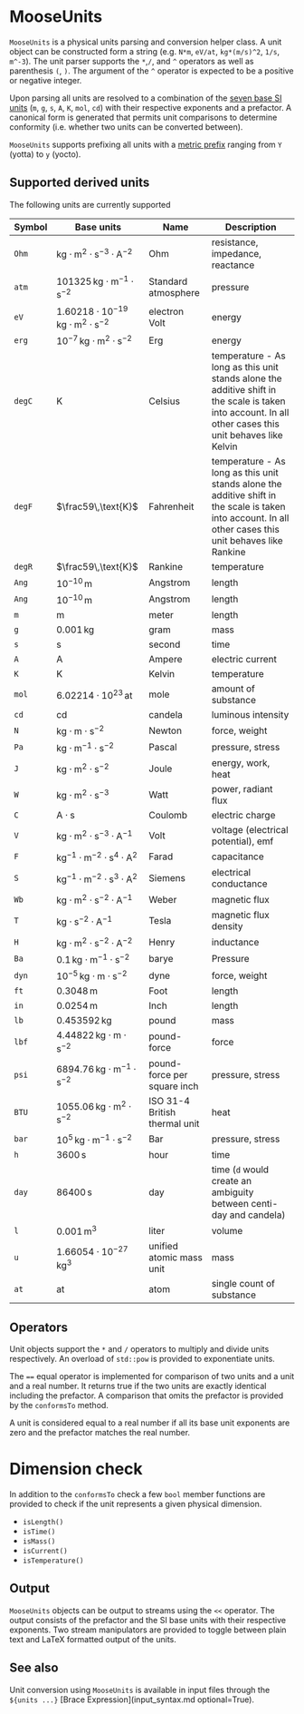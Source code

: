 # MooseUnits

`MooseUnits` is a physical units parsing and conversion helper class.
A unit object can be constructed form a string (e.g. `N*m`, `eV/at`, `kg*(m/s)^2`, `1/s`, `m^-3`).
The unit parser supports the `*`,`/`, and `^` operators as well as parenthesis `(`, `)`.
The argument of the `^` operator is expected to be a positive or negative integer.

Upon parsing all units are resolved to a combination of the
[seven base SI units](https://en.wikipedia.org/wiki/SI_base_unit) (`m`, `g`,
`s`, `A`, `K`, `mol`, `cd`) with their respective exponents and a prefactor. A
canonical form is generated that permits unit comparisons to determine
conformity (i.e. whether two units can be converted between).

`MooseUnits` supports prefixing all units with a
[metric prefix](https://en.wikipedia.org/wiki/Metric_prefix) ranging from `Y` (yotta)
to `y` (yocto).

## Supported derived units

The following units are currently supported

| Symbol | Base units | Name | Description |
| - | - | - | - |
| `Ohm` | $\text{kg}\cdot \text{m}^{2}\cdot \text{s}^{-3}\cdot \text{A}^{-2}$ | Ohm | resistance, impedance, reactance|
| `atm` | $101325\, \text{kg}\cdot \text{m}^{-1}\cdot \text{s}^{-2}$ | Standard atmosphere | pressure |
| `eV` | $1.60218\cdot10^{-19}\, \text{kg}\cdot \text{m}^{2}\cdot \text{s}^{-2}$ | electron Volt | energy |
| `erg` | $10^{-7}\, \text{kg}\cdot \text{m}^{2}\cdot \text{s}^{-2}$ | Erg | energy |
| `degC` | $\text{K}$ | Celsius | temperature - As long as this unit stands alone the additive shift in the scale is taken into account. In all other cases this unit behaves like Kelvin |
| `degF` | $\frac59\,\text{K}$ | Fahrenheit | temperature - As long as this unit stands alone the additive shift in the scale is taken into account. In all other cases this unit behaves like Rankine |
| `degR` | $\frac59\,\text{K}$ | Rankine | temperature |
| `Ang` | $10^{-10}\, \text{m}$ | Angstrom | length |
| `Ang` | $10^{-10}\, \text{m}$ | Angstrom | length |
| `m` | $\text{m}$ | meter | length |
| `g` | $0.001\, \text{kg}$ | gram | mass |
| `s` | $\text{s}$ | second | time |
| `A` | $\text{A}$ | Ampere | electric current |
| `K` | $\text{K}$ | Kelvin | temperature |
| `mol` | $6.02214\cdot10^{23}\, \text{at}$ | mole | amount of substance|
| `cd` | $\text{cd}$ | candela | luminous intensity |
| `N` | $\text{kg}\cdot \text{m}\cdot \text{s}^{-2}$ | Newton | force, weight |
| `Pa` | $\text{kg}\cdot \text{m}^{-1}\cdot \text{s}^{-2}$ | Pascal | pressure, stress |
| `J` | $\text{kg}\cdot \text{m}^{2}\cdot \text{s}^{-2}$ | Joule | energy, work, heat |
| `W` | $\text{kg}\cdot \text{m}^{2}\cdot \text{s}^{-3}$ | Watt | power, radiant flux |
| `C` | $\text{A}\cdot \text{s}$ | Coulomb | electric charge |
| `V` | $\text{kg}\cdot \text{m}^{2}\cdot \text{s}^{-3}\cdot \text{A}^{-1}$ | Volt | voltage (electrical potential), emf |
| `F` | $\text{kg}^{-1}\cdot \text{m}^{-2}\cdot \text{s}^{4}\cdot \text{A}^{2}$ | Farad | capacitance |
| `S` | $\text{kg}^{-1}\cdot \text{m}^{-2}\cdot \text{s}^{3}\cdot \text{A}^{2}$ | Siemens | electrical conductance |
| `Wb` | $\text{kg}\cdot \text{m}^{2}\cdot \text{s}^{-2}\cdot \text{A}^{-1}$ | Weber | magnetic flux|
| `T` | $\text{kg}\cdot \text{s}^{-2}\cdot \text{A}^{-1}$ | Tesla | magnetic flux density |
| `H` | $\text{kg}\cdot \text{m}^{2}\cdot \text{s}^{-2}\cdot \text{A}^{-2}$ | Henry | inductance |
| `Ba` | $0.1\, \text{kg}\cdot \text{m}^{-1}\cdot \text{s}^{-2}$ | barye | Pressure |
| `dyn` | $10^{-5}\, \text{kg}\cdot \text{m}\cdot \text{s}^{-2}$ | dyne | force, weight |
| `ft` | $0.3048\, \text{m}$ | Foot | length |
| `in` | $0.0254\, \text{m}$ | Inch | length |
| `lb` | $0.453592\, \text{kg}$ | pound  | mass |
| `lbf` | $4.44822\, \text{kg}\cdot \text{m}\cdot \text{s}^{-2}$ | pound-force | force |
| `psi` | $6894.76\, \text{kg}\cdot \text{m}^{-1}\cdot \text{s}^{-2}$ | pound-force per square inch | pressure, stress |
| `BTU` | $1055.06\, \text{kg}\cdot \text{m}^{2}\cdot \text{s}^{-2}$ | ISO 31-4 British thermal unit | heat |
| `bar` | $10^5\, \text{kg}\cdot \text{m}^{-1}\cdot \text{s}^{-2}$ | Bar | pressure, stress |
| `h` | $3600\, \text{s}$ | hour | time |
| `day` | $86400\, \text{s}$ | day | time (`d` would create an ambiguity between centi-day and candela)|
| `l` | $0.001\, \text{m}^{3}$ | liter | volume |
| `u` | $1.66054\cdot10^{-27}\, \text{kg}^{3}$ | unified atomic mass unit | mass |
| `at` | $\text{at}$ | atom | single count of substance |

## Operators

Unit objects support the `*` and `/` operators to multiply and divide units
respectively. An overload of `std::pow` is provided to exponentiate units.

The `==` equal operator is implemented for comparison of two units and a unit
and a real number. It returns true if the two units are exactly identical
including the prefactor. A comparison that omits the prefactor is provided by
the `conformsTo` method.

A unit is considered equal to a real number if all its base
unit exponents are zero and the prefactor matches the real number.

# Dimension check

In addition to the `conformsTo` check a few `bool` member functions are provided
to check if the unit represents a given physical dimension.

- `isLength()`
- `isTime()`
- `isMass()`
- `isCurrent()`
- `isTemperature()`

## Output

`MooseUnits` objects can be output to streams using the `<<` operator. The output
consists of the prefactor and the SI base units with their respective exponents. Two
stream manipulators are provided to toggle between plain text and LaTeX formatted
output of the units.

## See also

Unit conversion using `MooseUnits` is available in input files through the
`${units ...}` [Brace Expression](input_syntax.md optional=True).
